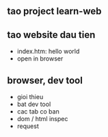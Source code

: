 ## tao project learn-web

## tao website dau tien
- index.htm: hello world
- open in browser

## browser, dev tool
- gioi thieu
- bat dev tool
- cac tab co ban
- dom / html inspec
- request